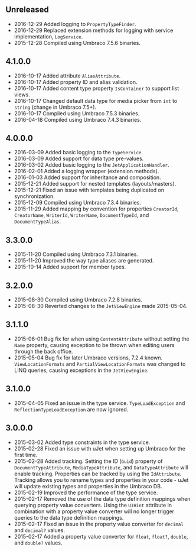 ## Unreleased
* 2016-12-29 Added logging to `PropertyTypeFinder`.
* 2016-12-29 Replaced extension methods for logging with service implementation, `LogService`.
* 2015-12-28 Compiled using Umbraco 7.5.6 binaries.

## 4.1.0.0
* 2016-10-17 Added attribute `AliasAttribute`.
* 2016-10-17 Added property ID and alias validation.
* 2016-10-17 Added content type property `IsContainer` to support list views.
* 2016-10-17 Changed default data type for media picker from `int` to `string` (change in Umbraco 7.5+).
* 2016-10-17 Compiled using Umbraco 7.5.3 binaries.
* 2016-04-18 Compiled using Umbraco 7.4.3 binaries.

## 4.0.0.0
* 2016-03-09 Added basic logging to the `TypeService`.
* 2016-03-09 Added support for data type pre-values.
* 2016-03-02 Added basic logging to the `JetApplicationHandler`.
* 2016-02-01 Added a logging wrapper (extension methods).
* 2016-01-03 Added support for inheritance and composition.
* 2015-12-21 Added support for nested templates (layouts/masters).
* 2015-12-21 Fixed an issue with templates being duplicated on synchronization.
* 2015-12-09 Compiled using Umbraco 7.3.4 binaries.
* 2015-11-29 Added mapping by convention for properties `CreatorId`, `CreatorName`, `WriterId`, `WriterName`, `DocumentTypeId`, and `DocumentTypeAlias`.

## 3.3.0.0
* 2015-11-20 Compiled using Umbraco 7.3.1 binaries.
* 2015-11-20 Improved the way type aliases are generated.
* 2015-10-14 Added support for member types.

## 3.2.0.0
* 2015-08-30 Compiled using Umbraco 7.2.8 binaries.
* 2015-08-30 Reverted changes to the `JetViewEngine` made 2015-05-04.

## 3.1.1.0
* 2015-06-01 Bug fix for when using `ContentAttribute` without setting the `Name` property, causing exception to be thrown when editing users through the back office.
* 2015-05-04 Bug fix for later Umbraco versions, 7.2.4 known. `ViewLocationFormats` and `PartialViewLocationFormats` was changed to LINQ queries, causing exceptions in the `JetViewEngine`.

## 3.1.0.0
* 2015-04-05 Fixed an issue in the type service. `TypeLoadException` and `ReflectionTypeLoadException` are now ignored.

## 3.0.0.0
* 2015-03-02 Added type constraints in the type service.
* 2015-02-28 Fixed an issue with uJet when setting up Umbraco for the first time.
* 2015-02-28 Added tracking. Setting the ID (`Guid`) property of `DocumentTypeAttribute`, `MediaTypeAttribute`, and `DataTypeAttribute` will enable tracking. Properties can be tracked by using the `IdAttribute`. Tracking allows you to rename types and properties in your code - uJet will update existing types and properties in the Umbraco DB.
* 2015-02-19 Improved the performance of the type service.
* 2015-02-17 Removed the use of the data type definition mappings when querying property value converters. Using the `UIHint` attribute in combination with a property value converter will no longer trigger queries to the data type definition mappings.
* 2015-02-17 Fixed an issue in the property value converter for `decimal` and `decimal?` values.
* 2015-02-17 Added a property value converter for `float`, `float?`, `double`, and `double?` values.
